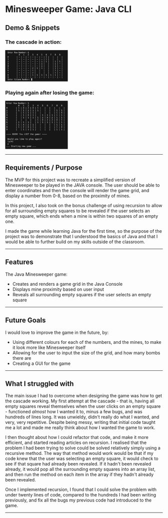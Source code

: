 # Minesweeper Game: Java CLI

## Demo & Snippets

### The cascade in action:

<img src="./images/the-cascade.png" alt="The cascade in action" width="200"/>

### Playing again after losing the game:

<img src="./images/lost-the-game.png" alt="Playing again after losing the game" width="200"/>

---

## Requirements / Purpose

The MVP for this project was to recreate a simplified version of Minesweeper
to be played in the JAVA console. The user should be able to enter coordinates
and then the console will render the game grid, and display a number from 0-8, based on the proximity of mines.

In this project, I also took on the bonus challenge of using recursion to allow for all surrounding empty squares to be revealed if the user selects an empty square, which ends when a mine is within two squares of an empty one.

I made the game while learning Java for the first time, so the purpose of the project was to demonstrate that I understood the basics of Java and that I would be able to further build on my skills outside of the classroom.

---

## Features

The Java Minesweeper game:

-   Creates and renders a game grid in the Java Console
-   Displays mine proximity based on user input
-   Reveals all surrounding empty squares if the user selects an empty square

---

## Future Goals

I would love to improve the game in the future, by:

-   Using different colours for each of the numbers, and the mines, to make it look more like Minesweeper itself
-   Allowing for the user to input the size of the grid, and how many bombs there are
-   Creating a GUI for the game

---

## What I struggled with

The main issue I had to overcome when designing the game was how to get the cascade working. My first attempt at the cascade - that is, having all empty squares reveal themselves when the user clicks on an empty square - functioned _almost_ how I wanted it to, minus a few bugs, and was hundreds of lines long. It was unwieldy, didn't really do what I wanted, and very, very repetitive. Despite being messy, writing that initial code taught me a lot and made me really think about how I wanted the game to work.

I then thought about how I could refactor that code, and make it more efficient, and started reading articles on recursion. I realised that the problem I had been trying to solve could be solved relatively simply using a recursive method.
The way that method would work would be that if my code knew that the user was selecting an empty square, it would check to see if that square had already been revealed. If it hadn't been revealed already, it would pop all the surrounding empty squares into an array list, and then run the method on each item in the array if they hadn't already been revealed.

Once I implemented recursion, I found that I could solve the problem with under twenty lines of code, compared to the hundreds I had been writing previously, and fix all the bugs my previous code had introduced to the game.

---
